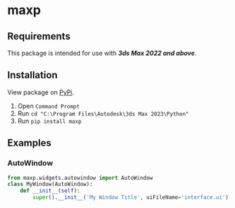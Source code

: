 # maxp

## Requirements
This package is intended for use with _***3ds Max 2022 and above***_.

## Installation
View package on [PyPi](https://pypi.org/project/maxp/).

1. Open `Command Prompt`
2. Run `cd "C:\Program Files\Autodesk\3ds Max 2023\Python"`
3. Run `pip install maxp`

## Examples

### AutoWindow

```python
from maxp.widgets.autowindow import AutoWindow
class MyWindow(AutoWindow):
    def __init__(self):
        super().__init__('My Window Title', uiFileName='interface.ui')
```
